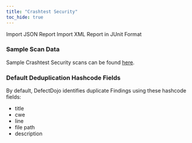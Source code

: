 ```yaml
---
title: "Crashtest Security"
toc_hide: true
---
```

Import JSON Report Import XML Report in JUnit Format

### Sample Scan Data
Sample Crashtest Security scans can be found [here](https://github.com/DefectDojo/django-DefectDojo/tree/master/unittests/scans/crashtest_security).

### Default Deduplication Hashcode Fields
By default, DefectDojo identifies duplicate Findings using these hashcode fields:

- title
- cwe
- line
- file path
- description
